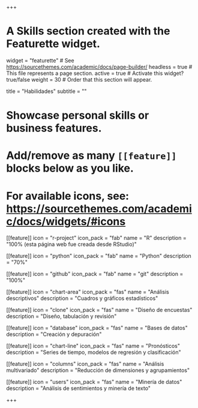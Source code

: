 +++
# A Skills section created with the Featurette widget.
widget = "featurette"  # See https://sourcethemes.com/academic/docs/page-builder/
headless = true  # This file represents a page section.
active = true  # Activate this widget? true/false
weight = 30  # Order that this section will appear.

title = "Habilidades"
subtitle = ""

# Showcase personal skills or business features.
# 
# Add/remove as many `[[feature]]` blocks below as you like.
# 
# For available icons, see: https://sourcethemes.com/academic/docs/widgets/#icons

[[feature]]
  icon = "r-project"
  icon_pack = "fab"
  name = "R"
  description = "100% (esta página web fue creada desde RStudio)"
  
[[feature]]
  icon = "python"
  icon_pack = "fab"
  name = "Python"
  description = "70%"  
  
[[feature]]
  icon = "github"
  icon_pack = "fab"
  name = "git"
  description = "100%" 
  
[[feature]]
  icon = "chart-area"
  icon_pack = "fas"
  name = "Análisis descriptivos"
  description = "Cuadros y gráficos estadísticos" 

[[feature]]
  icon = "clone"
  icon_pack = "fas"
  name = "Diseño de encuestas"
  description = "Diseño, tabulación y revisión" 

[[feature]]
  icon = "database"
  icon_pack = "fas"
  name = "Bases de datos"
  description = "Creación y depuración" 

[[feature]]
  icon = "chart-line"
  icon_pack = "fas"
  name = "Pronósticos"
  description = "Series de tiempo, modelos de regresión y clasificación" 

[[feature]]
  icon = "columns"
  icon_pack = "fas"
  name = "Análisis multivariado"
  description = "Reducción de dimensiones y agrupamientos" 

[[feature]]
  icon = "users"
  icon_pack = "fas"
  name = "Minería de datos"
  description = "Análisis de sentimientos y minería de texto" 

+++
